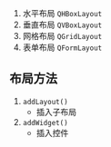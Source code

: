 
1. 水平布局 `QHBoxLayout`
2. 垂直布局 `QVBoxLayout`
3. 网格布局 `QGridLayout`
4. 表单布局 `QFormLayout`

## 布局方法

1. `addLayout()`
    + 插入子布局
2. `addWidget()`
    + 插入控件

